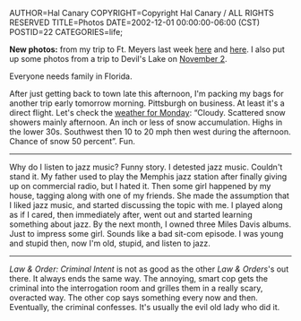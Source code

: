 AUTHOR=Hal Canary
COPYRIGHT=Copyright Hal Canary / ALL RIGHTS RESERVED
TITLE=Photos
DATE=2002-12-01 00:00:00-06:00 (CST)
POSTID=22
CATEGORIES=life;

**New photos:** from my trip to Ft. Meyers last week [here](/p/photo-2002-11-29/) and [here](/p/photo-2002-11-30/). I also put up some photos from a trip to Devil's Lake on [November 2](/p/photo-2002-11-02/).

Everyone needs family in Florida.

After just getting back to town late this afternoon, I'm packing my bags for another trip early tomorrow morning. Pittsburgh on business. At least it's a direct flight. Let's check the [weather for Monday](http://www.wunderground.com/cgi-bin/findweather/getForecast?query=Pittsburgh): “Cloudy. Scattered snow showers mainly afternoon. An inch or less of snow accumulation. Highs in the lower 30s. Southwest then 10 to 20 mph then west during the afternoon. Chance of snow 50 percent”. Fun.

* * *

Why do I listen to jazz music? Funny story. I detested jazz music. Couldn't stand it. My father used to play the Memphis jazz station after finally giving up on commercial radio, but I hated it. Then some girl happened by my house, tagging along with one of my friends. She made the assumption that I liked jazz music, and started discussing the topic with me. I played along as if I cared, then immediately after, went out and started learning something about jazz. By the next month, I owned three Miles Davis albums. Just to impress some girl. Sounds like a bad sit-com episode. I was young and stupid then, now I'm old, stupid, and listen to jazz.

* * *

_Law & Order: Criminal Intent_ is not as good as the other _Law & Orders_'s out there. It always ends the same way. The annoying, smart cop gets the criminal into the interrogation room and grilles them in a really scary, overacted way. The other cop says something every now and then. Eventually, the criminal confesses. It's usually the evil old lady who did it.
